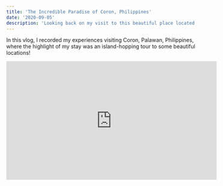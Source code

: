```yaml
---
title: 'The Incredible Paradise of Coron, Philippines'
date: '2020-09-05'
description: 'Looking back on my visit to this beautiful place located in Palawan, Philippines in March 2018.'
---
```


In this vlog, I recorded my experiences visiting Coron, Palawan, Philippines, where the highlight of my stay was an island-hopping tour to some beautiful locations!

<iframe width="560" height="315" src="https://www.youtube.com/embed/-Yqe53YWTZw" frameborder="0" allow="accelerometer; autoplay; encrypted-media; gyroscope; picture-in-picture" allowfullscreen></iframe>
